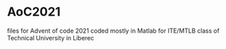 # AoC2021
files for Advent of code 2021 coded mostly in Matlab for ITE/MTLB class of Technical University in Liberec
